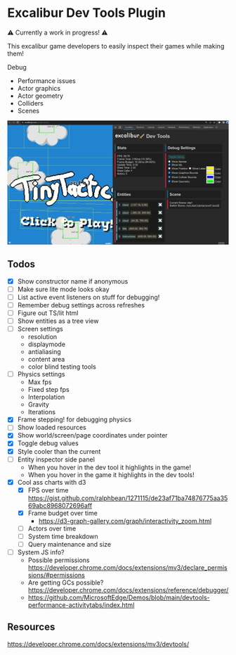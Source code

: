 # Excalibur Dev Tools Plugin

⚠️ Currently a work in progress! ⚠️

This excalibur game developers to easily inspect their games while making them!

Debug
* Performance issues
* Actor graphics
* Actor geometry
* Colliders
* Scenes

![Example Extension Running](./extension.gif)


## Todos
* [x] Show constructor name if anonymous
* [ ] Make sure lite mode looks okay
* [ ] List active event listeners on stuff for debugging!
* [ ] Remember debug settings across refreshes
* [ ] Figure out TS/lit html
* [ ] Show entities as a tree view
* [ ] Screen settings
  * resolution
  * displaymode
  * antialiasing
  * content area
  * color blind testing tools
* [ ] Physics settings
  * Max fps
  * Fixed step fps
  * Interpolation
  * Gravity
  * Iterations
* [x] Frame stepping! for debugging physics
* [ ] Show loaded resources
* [x] Show world/screen/page coordinates under pointer
* [x] Toggle debug values
* [x] Style cooler than the current
* [ ] Entity inspector side panel
  - When you hover in the dev tool it highlights in the game!
  - When you hover in the game it highlights in the dev tools!
* [x] Cool ass charts with d3
  - [x] FPS over time https://gist.github.com/ralphbean/1271115/de23af71ba74876775aa3569abc8968072696aff
  - [x] Frame budget over time
     - https://d3-graph-gallery.com/graph/interactivity_zoom.html
  - [ ] Actors over time
  - [ ] System time breakdown
  - [ ] Query maintenance and size

* [ ] System JS info?
  - Possible permissions https://developer.chrome.com/docs/extensions/mv3/declare_permissions/#permissions
  - Are getting GCs possible? https://developer.chrome.com/docs/extensions/reference/debugger/
  - https://github.com/MicrosoftEdge/Demos/blob/main/devtools-performance-activitytabs/index.html

## Resources 
https://developer.chrome.com/docs/extensions/mv3/devtools/